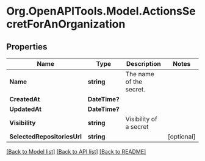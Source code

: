 # Org.OpenAPITools.Model.ActionsSecretForAnOrganization

## Properties

Name | Type | Description | Notes
------------ | ------------- | ------------- | -------------
**Name** | **string** | The name of the secret. | 
**CreatedAt** | **DateTime?** |  | 
**UpdatedAt** | **DateTime?** |  | 
**Visibility** | **string** | Visibility of a secret | 
**SelectedRepositoriesUrl** | **string** |  | [optional] 

[[Back to Model list]](../README.md#documentation-for-models) [[Back to API list]](../README.md#documentation-for-api-endpoints) [[Back to README]](../README.md)

